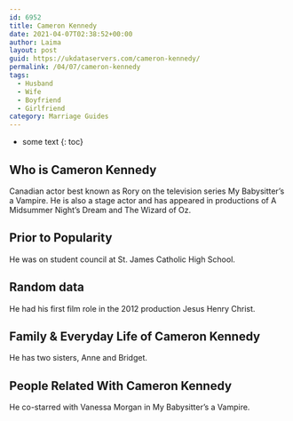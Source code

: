 ```yaml
---
id: 6952
title: Cameron Kennedy
date: 2021-04-07T02:38:52+00:00
author: Laima
layout: post
guid: https://ukdataservers.com/cameron-kennedy/
permalink: /04/07/cameron-kennedy
tags:
  - Husband
  - Wife
  - Boyfriend
  - Girlfriend
category: Marriage Guides
---
```


* some text
{: toc}


## Who is Cameron Kennedy
                  
                  
                  
Canadian actor best known as Rory on the television series My Babysitter&#8217;s a Vampire. He is also a stage actor and has appeared in productions of A Midsummer Night&#8217;s Dream and The Wizard of Oz. 
                  
              
            
              
            
                
                
                
## Prior to Popularity
                  
                  
                  
He was on student council at St. James Catholic High School.
                  
              
            
              
            
                
                
                
## Random data
                  
                  
                  
He had his first film role in the 2012 production Jesus Henry Christ.
                  
              
            
              
            
                
                
                
## Family & Everyday Life of Cameron Kennedy
                  
                  
                  
He has two sisters, Anne and Bridget.
                  
              
            
              
            
                
                
                
## People Related With Cameron Kennedy
                  
                  
                  
He co-starred with Vanessa Morgan in My Babysitter&#8217;s a Vampire.
                  
              
            
              
            
                
              
            
              
              
            
            
              
            
          
          
          